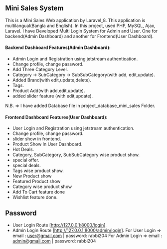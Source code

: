 
## Mini Sales System

This is a Mini Sales Web application by Laravel_8. This application is multilangual(Bangla and English). In this project, used PHP, MySQL, Ajax, Laravel. 
I have Developed Multi Login System for Admin and User. One for backend(Admin Dashboard) and another for Frontend(User Dashboard).

#### Backend Dashboard Features(Admin Dashboard):

- Admin Login and Registration using jetstream authentication.
- Change profile, change password.
- Add Three Category Level.
- Category -> SubCategory -> SubSubCategory(with add, edit,update).
- Added Brand(with edit,update,delete).
- Tags.
- Product Add(with add,edit,update).
- added slider feature (with edit,update).

N.B. => I have added Database file in project_database_mini_sales Folder.

#### Frontend Dashboard Features(User Dashboard):

- User Login and Registration using jetstream authentication.
- Change profile, change password.
- slider show in frontend.
- Product Show In User Dashboard.
- Hot Deals.
- Category, SubCategory, SubSubCategory wise product show.
- special offer.
- special deals.
- Tags wise product show.
- New Product show
- Featured Product show
- Category wise product show
- Add To Cart feature done 
- Wishlist feature done.

## Password
- User Login Route [http://127.0.0.1:8000/login].
- Admin Login Route [http://127.0.0.1:8000/admin/login].
For User Login => email : user@gmail.com | password: rabbi204
For Admin Login => email : admin@gmail.com | password: rabbi204
